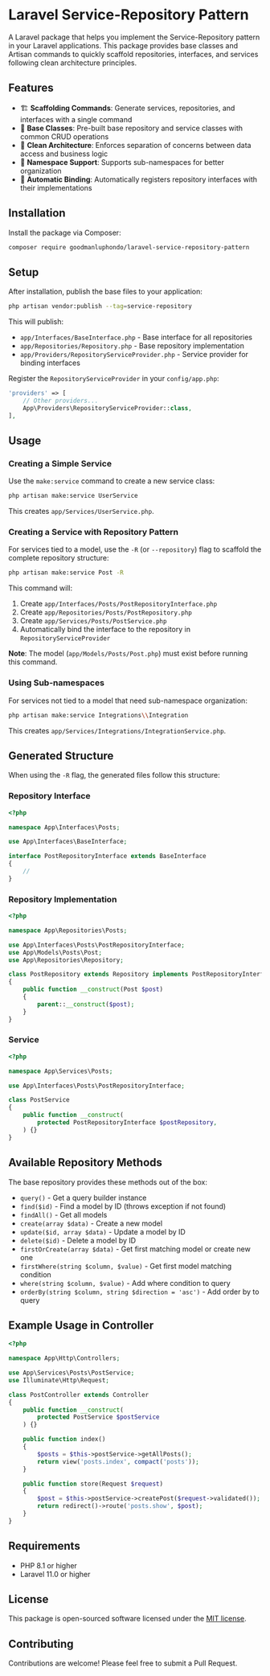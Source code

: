 # Laravel Service-Repository Pattern

A Laravel package that helps you implement the Service-Repository pattern in your Laravel applications. This package provides base classes and Artisan commands to quickly scaffold repositories, interfaces, and services following clean architecture principles.

## Features

- 🏗️ **Scaffolding Commands**: Generate services, repositories, and interfaces with a single command
- 🔧 **Base Classes**: Pre-built base repository and service classes with common CRUD operations
- 🎯 **Clean Architecture**: Enforces separation of concerns between data access and business logic
- 📁 **Namespace Support**: Supports sub-namespaces for better organization
- 🔗 **Automatic Binding**: Automatically registers repository interfaces with their implementations

## Installation

Install the package via Composer:

```bash
composer require goodmanluphondo/laravel-service-repository-pattern
```

## Setup

After installation, publish the base files to your application:

```bash
php artisan vendor:publish --tag=service-repository
```

This will publish:

- `app/Interfaces/BaseInterface.php` - Base interface for all repositories
- `app/Repositories/Repository.php` - Base repository implementation
- `app/Providers/RepositoryServiceProvider.php` - Service provider for binding interfaces

Register the `RepositoryServiceProvider` in your `config/app.php`:

```php
'providers' => [
    // Other providers...
    App\Providers\RepositoryServiceProvider::class,
],
```

## Usage

### Creating a Simple Service

Use the `make:service` command to create a new service class:

```bash
php artisan make:service UserService
```

This creates `app/Services/UserService.php`.

### Creating a Service with Repository Pattern

For services tied to a model, use the `-R` (or `--repository`) flag to scaffold the complete repository structure:

```bash
php artisan make:service Post -R
```

This command will:

1. Create `app/Interfaces/Posts/PostRepositoryInterface.php`
2. Create `app/Repositories/Posts/PostRepository.php`
3. Create `app/Services/Posts/PostService.php`
4. Automatically bind the interface to the repository in `RepositoryServiceProvider`

**Note**: The model (`app/Models/Posts/Post.php`) must exist before running this command.

### Using Sub-namespaces

For services not tied to a model that need sub-namespace organization:

```bash
php artisan make:service Integrations\\Integration
```

This creates `app/Services/Integrations/IntegrationService.php`.

## Generated Structure

When using the `-R` flag, the generated files follow this structure:

### Repository Interface

```php
<?php

namespace App\Interfaces\Posts;

use App\Interfaces\BaseInterface;

interface PostRepositoryInterface extends BaseInterface
{
    //
}
```

### Repository Implementation

```php
<?php

namespace App\Repositories\Posts;

use App\Interfaces\Posts\PostRepositoryInterface;
use App\Models\Posts\Post;
use App\Repositories\Repository;

class PostRepository extends Repository implements PostRepositoryInterface
{
    public function __construct(Post $post)
    {
        parent::__construct($post);
    }
}
```

### Service

```php
<?php

namespace App\Services\Posts;

use App\Interfaces\Posts\PostRepositoryInterface;

class PostService
{
    public function __construct(
        protected PostRepositoryInterface $postRepository,
    ) {}
}
```

## Available Repository Methods

The base repository provides these methods out of the box:

- `query()` - Get a query builder instance
- `find($id)` - Find a model by ID (throws exception if not found)
- `findAll()` - Get all models
- `create(array $data)` - Create a new model
- `update($id, array $data)` - Update a model by ID
- `delete($id)` - Delete a model by ID
- `firstOrCreate(array $data)` - Get first matching model or create new one
- `firstWhere(string $column, $value)` - Get first model matching condition
- `where(string $column, $value)` - Add where condition to query
- `orderBy(string $column, string $direction = 'asc')` - Add order by to query

## Example Usage in Controller

```php
<?php

namespace App\Http\Controllers;

use App\Services\Posts\PostService;
use Illuminate\Http\Request;

class PostController extends Controller
{
    public function __construct(
        protected PostService $postService
    ) {}

    public function index()
    {
        $posts = $this->postService->getAllPosts();
        return view('posts.index', compact('posts'));
    }

    public function store(Request $request)
    {
        $post = $this->postService->createPost($request->validated());
        return redirect()->route('posts.show', $post);
    }
}
```

## Requirements

- PHP 8.1 or higher
- Laravel 11.0 or higher

## License

This package is open-sourced software licensed under the [MIT license](LICENSE).

## Contributing

Contributions are welcome! Please feel free to submit a Pull Request.
